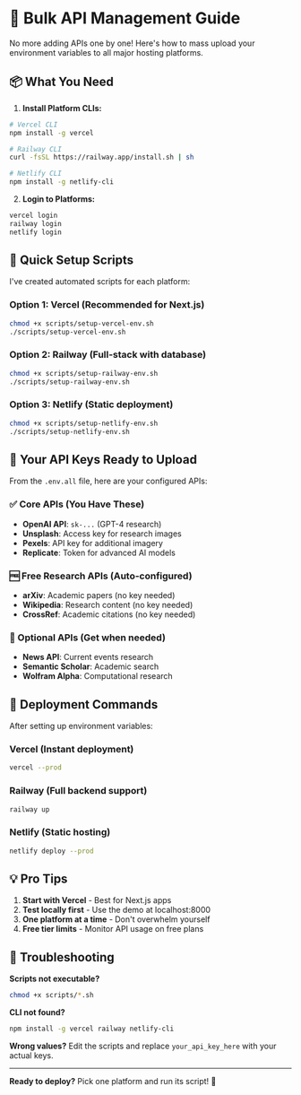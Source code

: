 # 🚀 Bulk API Management Guide

No more adding APIs one by one! Here's how to mass upload your environment variables to all major hosting platforms.

## 📦 What You Need

1. **Install Platform CLIs:**
```bash
# Vercel CLI
npm install -g vercel

# Railway CLI  
curl -fsSL https://railway.app/install.sh | sh

# Netlify CLI
npm install -g netlify-cli
```

2. **Login to Platforms:**
```bash
vercel login
railway login
netlify login
```

## 🎯 Quick Setup Scripts

I've created automated scripts for each platform:

### Option 1: Vercel (Recommended for Next.js)
```bash
chmod +x scripts/setup-vercel-env.sh
./scripts/setup-vercel-env.sh
```

### Option 2: Railway (Full-stack with database)
```bash
chmod +x scripts/setup-railway-env.sh
./scripts/setup-railway-env.sh
```

### Option 3: Netlify (Static deployment)
```bash
chmod +x scripts/setup-netlify-env.sh
./scripts/setup-netlify-env.sh
```

## 🔑 Your API Keys Ready to Upload

From the `.env.all` file, here are your configured APIs:

### ✅ Core APIs (You Have These)
- **OpenAI API**: `sk-...` (GPT-4 research)
- **Unsplash**: Access key for research images
- **Pexels**: API key for additional imagery  
- **Replicate**: Token for advanced AI models

### 🆓 Free Research APIs (Auto-configured)
- **arXiv**: Academic papers (no key needed)
- **Wikipedia**: Research content (no key needed)
- **CrossRef**: Academic citations (no key needed)

### 🔄 Optional APIs (Get when needed)
- **News API**: Current events research
- **Semantic Scholar**: Academic search
- **Wolfram Alpha**: Computational research

## 🚀 Deployment Commands

After setting up environment variables:

### Vercel (Instant deployment)
```bash
vercel --prod
```

### Railway (Full backend support)
```bash
railway up
```

### Netlify (Static hosting)
```bash
netlify deploy --prod
```

## 💡 Pro Tips

1. **Start with Vercel** - Best for Next.js apps
2. **Test locally first** - Use the demo at localhost:8000
3. **One platform at a time** - Don't overwhelm yourself
4. **Free tier limits** - Monitor API usage on free plans

## 🔧 Troubleshooting

**Scripts not executable?**
```bash
chmod +x scripts/*.sh
```

**CLI not found?**
```bash
npm install -g vercel railway netlify-cli
```

**Wrong values?** Edit the scripts and replace `your_api_key_here` with your actual keys.

---

**Ready to deploy?** Pick one platform and run its script! 🎉

